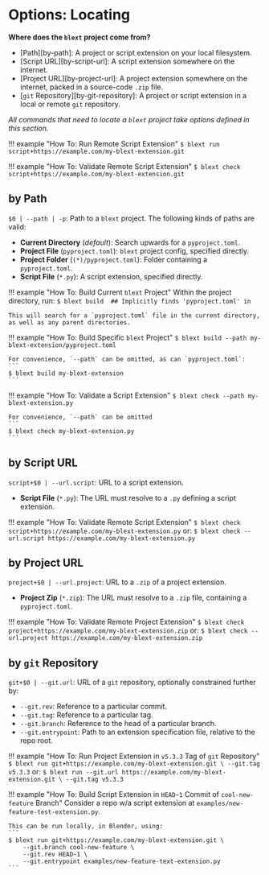 # Options: Locating
**Where does the `blext` project come from?**

- [Path][by-path]: A project or script extension on your local filesystem.
- [Script URL][by-script-url]: A script extension somewhere on the internet.
- [Project URL][by-project-url]: A project extension somewhere on the internet, packed in a source-code `.zip` file.
- [`git` Repository][by-git-repository]: A project or script extension in a local or remote `git` repository.

_All commands that need to locate a `blext` project take options defined in this section._

!!! example "How To: Run Remote Script Extension"
	```
	$ blext run script+https://example.com/my-blext-extension.git
	```

!!! example "How To: Validate Remote Script Extension"
	```
	$ blext check script+https://example.com/my-blext-extension.git
	```




## by Path
`$0 | --path | -p`: Path to a `blext` project.
The following kinds of paths are valid:

- **Current Directory** (_default_): Search upwards for a `pyproject.toml`.
- **Project File** (`pyproject.toml`): `blext` project config, specified directly.
- **Project Folder** (`(*)/pyproject.toml`): Folder containing a `pyproject.toml`.
- **Script File** (`*.py`): A script extension, specified directly.

!!! example "How To: Build Current `blext` Project"
	Within the project directory, run:
	```
	$ blext build  ## Implicitly finds 'pyproject.toml' in 
	```

	This will search for a `pyproject.toml` file in the current directory, as well as any parent directories.

!!! example "How To: Build Specific `blext` Project"
	```
	$ blext build --path my-blext-extension/pyproject.toml
	```

	For convenience, `--path` can be omitted, as can `pyproject.toml`:
	```
	$ blext build my-blext-extension
	```

!!! example "How To: Validate a Script Extension"
	```
	$ blext check --path my-blext-extension.py
	```

	For convenience, `--path` can be omitted
	```
	$ blext check my-blext-extension.py
	```



## by Script URL
`script+$0 | --url.script`: URL to a script extension.

- **Script File** (`*.py`): The URL must resolve to a `.py` defining a script extension.

!!! example "How To: Validate Remote Script Extension"
	```
	$ blext check script+https://example.com/my-blext-extension.py
	```
	or:
	```
	$ blext check --url.script https://example.com/my-blext-extension.py
	```



## by Project URL
`project+$0 | --url.project`: URL to a `.zip` of a project extension.

- **Project Zip** (`*.zip`): The URL must resolve to a `.zip` file, containing a `pyproject.toml`.

!!! example "How To: Validate Remote Project Extension"
	```
	$ blext check project+https://example.com/my-blext-extension.zip
	```
	or:
	```
	$ blext check --url.project https://example.com/my-blext-extension.zip
	```



## by `git` Repository
`git+$0 | --git.url`: URL of a `git` repository, optionally constrained further by:

- `--git.rev`: Reference to a particular commit.
- `--git.tag`: Reference to a particular tag.
- `--git.branch`: Reference to the head of a particular branch.
- `--git.entrypoint`: Path to an extension specification file, relative to the repo root.

!!! example "How To: Run Project Extension in `v5.3.3` Tag of `git` Repository"
	```
	$ blext run git+https://example.com/my-blext-extension.git \
		--git.tag v5.3.3
	```
	or:
	```
	$ blext run --git.url https://example.com/my-blext-extension.git \
		--git.tag v5.3.3
	```

!!! example "How To: Build Script Extension in `HEAD~1` Commit of `cool-new-feature` Branch"
	Consider a repo w/a script extension at `examples/new-feature-test-extension.py`.

	This can be run locally, in Blender, using:
	```
	$ blext run git+https://example.com/my-blext-extension.git \
		--git.branch cool-new-feature \
		--git.rev HEAD~1 \
		--git.entrypoint examples/new-feature-text-extension.py
	```
